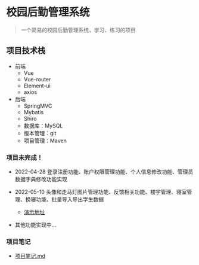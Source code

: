 # 校园后勤管理系统

> 一个简易的校园后勤管理系统，学习、练习的项目



## 项目技术栈

- 前端
    - Vue
    - Vue-router
    - Element-ui
    - axios
- 后端
    - SpringMVC
    - Mybatis
    - Shiro
    - 数据库：MySQL
    - 版本管理：git
    - 项目管理：Maven



### 项目未完成！

- 2022-04-28 登录注册功能、账户权限管理功能、个人信息修改功能、管理员数据字典修改功能实现
- 2022-05-10 头像和走马灯图片管理功能、反馈相关功能、楼宇管理、寝室管理、换寝功能、批量导入导出学生数据
    - [演示地址](http://47.113.216.124/)


- 其他功能实现中...



### 项目笔记

- [项目笔记.md](https://gitee.com/LiuJaNing/logistics/blob/dev/%E9%A1%B9%E7%9B%AE%E7%AC%94%E8%AE%B0.md)
